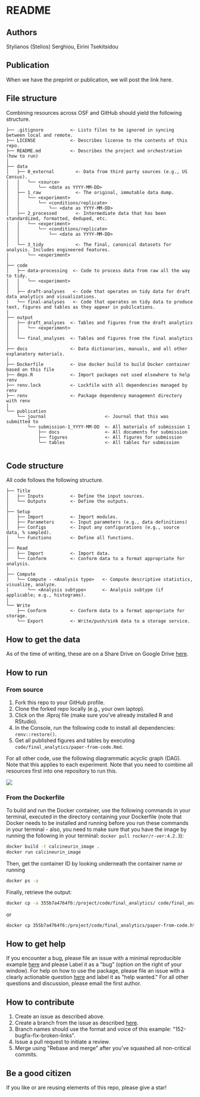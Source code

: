 # README

## Authors

Stylianos (Stelios) Serghiou, Eirini Tsekitsidou

## Publication

When we have the preprint or publication, we will post the link here.

## File structure

Combining resources across OSF and GitHub should yield the following structure.

```         
├── .gitignore          <- Lists files to be ignored in syncing between local and remote.
├── LICENSE             <- Describes license to the contents of this repo.
├── README.md           <- Describes the project and orchestration (how to run)
│
├── data
│   ├── 0_external        <- Data from third party sources (e.g., US Census).
│   │   └── <source>
│   │       └── <date as YYYY-MM-DD>
│   ├── 1_raw             <- The original, immutable data dump.
│   │   └── <experiment>
│   │       └── <conditions/replicate>
│   │           └── <date as YYYY-MM-DD>
│   ├── 2_processed       <- Intermediate data that has been standardized, formatted, deduped, etc.
│   │   └── <experiment>
│   │       └── <conditions/replicate>
│   │           └── <date as YYYY-MM-DD>
│   │
│   └── 3_tidy            <- The final, canonical datasets for analysis. Includes engineered features.
│       └── <experiment>
│
├── code
│   ├── data-processing  <- Code to process data from raw all the way to tidy.
│   │   └── <experiment>
│   │
│   ├── draft-analyses   <- Code that operates on tidy data for draft data analytics and visualizations.
│   └── final-analyses   <- Code that operates on tidy data to produce text, figures and tables as they appear in pubilcations.
│
├── output
│   ├── draft_analyses  <- Tables and figures from the draft analytics
│   │   └── <experiment>
│   │
│   └── final_analyses  <- Tables and figures from the final analytics
│
├── docs                <- Data dictionaries, manuals, and all other explanatory materials.
│
├── Dockerfile          <- Use docker build to build Docker container based on this file
├── deps.R              <- Import packages not used elsewhere to help renv
├── renv.lock           <- Lockfile with all dependencies managed by renv
├── renv                <- Package dependency management directory with renv
│
└── publication                      
    └── journal                      <- Journal that this was submitted to
        └── submission-1_YYYY-MM-DD  <- All materials of submission 1
            ├── docs                 <- All documents for submission
            ├── figures              <- All figures for submission
            └── tables               <- All tables for submission


```

## Code structure

All code follows the following structure.

```         
├── Title
│   ├── Inputs          <- Define the input sources.
│   └── Outputs         <- Define the outputs.
│
├── Setup
│   ├── Import          <- Import modules.
│   ├── Parameters      <- Input parameters (e.g., data definitions)
│   ├── Configs         <- Input any configurations (e.g., source data, % sampled).
│   └── Functions       <- Define all functions.
│
├── Read
│   ├── Import          <- Import data.
│   └── Conform         <- Conform data to a format appropriate for analysis.
│
├── Compute
│   └── Compute - <Analysis type>   <- Compute descriptive statistics, visualize, analyze.
│       └── <Analysis subtype>      <- Analysis subtype (if applicable; e.g., histograms).
│
└── Write
    ├── Conform         <- Conform data to a format appropriate for storage.
    └── Export          <- Write/push/sink data to a storage service.
```

## How to get the data

As of the time of writing, these are on a Share Drive on Google Drive [here](https://drive.google.com/drive/u/1/folders/0AHwZeCcC1chbUk9PVA).

## How to run

### From source

1.  Fork this repo to your GitHub profile.
2.  Clone the forked repo locally (e.g., your own laptop).
3.  Click on the .Rproj file (make sure you've already installed R and RStudio).
4.  In the Console, run the following code to install all dependencies: `renv::restore()`.
5.  Get all published figures and tables by executing `code/final_analytics/paper-from-code.Rmd`.

For all other code, use the following diagrammatic acyclic graph (DAG). Note that this applies to each experiment. Note that you need to combine all resources first into one repository to run this.

![](https://github.com/serghiou/centrosomal-calcineurin/blob/main/how-to-run.jpg?raw=true)

### From the Dockerfile

To build and run the Docker container, use the following commands in your terminal, executed in the directory containing your Dockerfile (note that Docker needs to be installed and running before you run these commands in your terminal - also, you need to make sure that you have the image by running the following in your terminal: `docker pull rocker/r-ver:4.2.3`):

``` sh
docker build -t calcineurin_image .
docker run calcineurin_image
```

Then, get the container ID by looking underneath the container name or running

``` sh
docker ps -a
```

Finally, retrieve the output:

``` sh
docker cp -a 355b7a4764f6:/project/code/final_analytics/ code/final_analytics/docker
```

or

``` sh
docker cp 355b7a4764f6:/project/code/final_analytics/paper-from-code.html code/final_analytics/paper-from-code_docker.html
```

## How to get help

If you encounter a bug, please file an issue with a minimal reproducible example [here](https://github.com/serghiou/centrosomal-calcineurin/issues) and please Label it as a "bug" (option on the right of your window). For help on how to use the package, please file an issue with a clearly actionable question [here](https://github.com/serghiou/centrosomal-calcineurin/issues) and label it as "help wanted." For all other questions and discussion, please email the first author.

## How to contribute

1.  Create an issue as described above.
2.  Create a branch from the issue as described [here](https://docs.github.com/en/issues/tracking-your-work-with-issues/creating-a-branch-for-an-issue).
3.  Branch names should use the format and voice of this example: "152-bugfix-fix-broken-links".
4.  Issue a pull request to initiate a review.
5.  Merge using "Rebase and merge" after you've squashed all non-critical commits.

## Be a good citizen

If you like or are reusing elements of this repo, please give a star!
